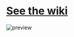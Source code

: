 [See the wiki](https://github.com/Trishaped/Wiki/wiki)
=======
![preview](https://raw.github.com/alvarotrigo/fullPage.js/master/imgs/intro.png)
